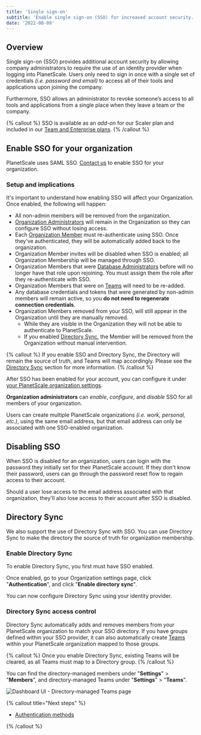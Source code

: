 ```yaml
---
title: 'Single sign-on'
subtitle: 'Enable single sign-on (SSO) for increased account security.'
date: '2022-08-09'
---
```


## Overview

Single sign-on (SSO) provides additional account security by allowing company administrators to require the use of an identity provider when logging into PlanetScale. Users only need to sign in once with a single set of credentials _(i.e. password and email)_ to access all of their tools and applications upon joining the company.

Furthermore, SSO allows an administrator to revoke someone’s access to all tools and applications from a single place when they leave a team or the company.

{% callout %}
SSO is available as an _add-on_ for our Scaler plan and included in our
[Team and Enterprise plans](/docs/concepts/billing#planetscale-plans).
{% /callout %}

## Enable SSO for your organization

PlanetScale uses SAML SSO. [Contact us](/contact) to enable SSO for your organization.

### Setup and implications

It's important to understand how enabling SSO will affect your Organization. Once enabled, the following will happen:

- All non-admin members will be removed from the organization.
- [Organization Administrators](/docs/concepts/access-control#organization-administrator) will remain in the Organization so they can configure SSO without losing access.
- Each [Organization Member](https://app.planetscale.com/planetscale/settings/members) must re-authenticate using SSO. Once they've authenticated, they will be automatically added back to the organization.
- Organization Member invites will be disabled when SSO is enabled; all Organization Membership will be managed through SSO.
- Organization Members that were [Database Administrators](/docs/concepts/access-control#database-administrator) before will no longer have that role upon rejoining. You must assign them the role after they re-authenticate with SSO.
- Organization Members that were on [Teams](/docs/concepts/teams) will need to be re-added.
- Any database credentials and tokens that were generated by non-admin members will remain active, so you **do not need to regenerate connection credentials**.
- Organization Members removed from your SSO, will still appear in the Organization until they are manually removed.
  - While they are visible in the Organization they will not be able to authenticate to PlanetScale.
  - If you enabled [Directory Sync](#directory-sync), the Member will be removed from the Organization without manual intervention.

{% callout %}
If you enable SSO and Directory Sync, the Directory will remain the source of truth, and Teams will map accordingly.
Please see the [Directory Sync](#directory-sync) section for more information.
{% /callout %}

After SSO has been enabled for your account, you can configure it under [your PlanetScale organization settings](https://app.planetscale.com/~/settings/sso).

**Organization administrators** can _enable_, _configure_, and _disable_ SSO for all members of your organization.

Users can create multiple PlanetScale organizations _(i.e. work, personal, etc.)_, using the same email address, but that email address can only be associated with one SSO-enabled organization.

## Disabling SSO

When SSO is disabled for an organization, users can login with the password they initially set for their PlanetScale account. If they don't know their password, users can go through the password reset flow to regain access to their account.

Should a user lose access to the email address associated with that organization, they'll also lose access to their account after SSO is disabled.

## Directory Sync

We also support the use of Directory Sync with SSO. You can use Directory Sync to make the directory the source of truth for organization membership.

### Enable Directory Sync

To enable Directory Sync, you first must have SSO enabled.

Once enabled, go to your Organization settings page, click "**Authentication**", and click "**Enable directory sync**".

You can now configure Directory Sync using your identity provider.

### Directory Sync access control

Directory Sync automatically adds and removes members from your PlanetScale organization to match your SSO directory. If you have groups defined within your SSO provider, it can also automatically create [Teams](/docs/concepts/teams) within your PlanetScale organization mapped to those groups.

{% callout %}
Once you enable Directory Sync, existing Teams will be cleared, as all Teams must map to a Directory group.
{% /callout %}

You can find the directory-managed members under "**Settings**" > "**Members**", and directory-managed Teams under "**Settings**" > "**Teams**".

![Dashboard UI - Directory-managed Teams page](/assets/docs/concepts/sso/managed.png)

{% callout title="Next steps" %}

- [Authentication methods](/docs/concepts/authentication-methods)

{% /callout %}
